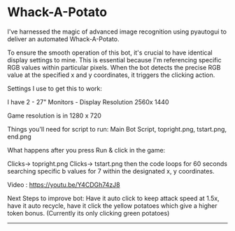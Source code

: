 # Whack-A-Potato
I've harnessed the magic of advanced image recognition using pyautogui to deliver an automated Whack-A-Potato.

To ensure the smooth operation of this bot, it's crucial to have identical display settings to mine. This is essential because I'm referencing specific RGB values within particular pixels. When the bot detects the precise RGB value at the specified x and y coordinates, it triggers the clicking action.

Settings I use to get this to work: 

I have 2 - 27" Monitors - Display Resolution 2560x 1440

Game resolution is in 1280 x 720

Things you'll need for script to run:
Main Bot Script, 
topright.png, 
tstart.png, 
end.png


What happens after you press Run & click in the game:

Clicks-> topright.png 
Clicks-> tstart.png 
then the code loops for 60 seconds searching specific b values for 7 within the designated x, y coordinates.  

Video : https://youtu.be/Y4CDGh74zJ8

Next Steps to improve bot:
Have it auto click to keep attack speed at 1.5x, have it auto recycle, have it click the yellow potatoes which give a higher token bonus. (Currently its only clicking green potatoes)

______________________________________________________



